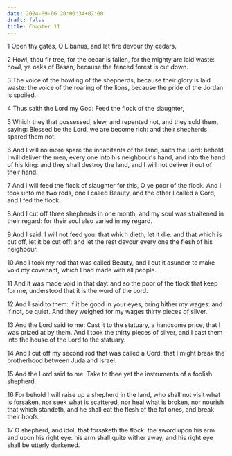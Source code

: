 ```yaml
---
date: 2024-09-06 20:00:34+02:00
draft: false
title: Chapter 11
---
```




1 Open thy gates, O Libanus, and let fire devour thy cedars.

2 Howl, thou fir tree, for the cedar is fallen, for the mighty are laid waste: howl, ye oaks of Basan, because the fenced forest is cut down.

3 The voice of the howling of the shepherds, because their glory is laid waste: the voice of the roaring of the lions, because the pride of the Jordan is spoiled.

4 Thus saith the Lord my God: Feed the flock of the slaughter,

5 Which they that possessed, slew, and repented not, and they sold them, saying: Blessed be the Lord, we are become rich: and their shepherds spared them not.

6 And I will no more spare the inhabitants of the land, saith the Lord: behold I will deliver the men, every one into his neighbour's hand, and into the hand of his king: and they shall destroy the land, and I will not deliver it out of their hand.

7 And I will feed the flock of slaughter for this, O ye poor of the flock. And I took unto me two rods, one I called Beauty, and the other I called a Cord, and I fed the flock.

8 And I cut off three shepherds in one month, and my soul was straitened in their regard: for their soul also varied in my regard.

9 And I said: I will not feed you: that which dieth, let it die: and that which is cut off, let it be cut off: and let the rest devour every one the flesh of his neighbour.

10 And I took my rod that was called Beauty, and I cut it asunder to make void my covenant, which I had made with all people.

11 And it was made void in that day: and so the poor of the flock that keep for me, understood that it is the word of the Lord.

12 And I said to them: If it be good in your eyes, bring hither my wages: and if not, be quiet. And they weighed for my wages thirty pieces of silver.

13 And the Lord said to me: Cast it to the statuary, a handsome price, that I was prized at by them. And I took the thirty pieces of silver, and I cast them into the house of the Lord to the statuary.

14 And I cut off my second rod that was called a Cord, that I might break the brotherhood between Juda and Israel.

15 And the Lord said to me: Take to thee yet the instruments of a foolish shepherd.

16 For behold I will raise up a shepherd in the land, who shall not visit what is forsaken, nor seek what is scattered, nor heal what is broken, nor nourish that which standeth, and he shall eat the flesh of the fat ones, and break their hoofs.

17 O shepherd, and idol, that forsaketh the flock: the sword upon his arm and upon his right eye: his arm shall quite wither away, and his right eye shall be utterly darkened.

